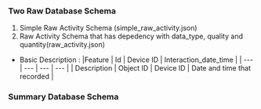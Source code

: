 ### Two Raw Database Schema
1. Simple Raw Activity Schema (simple_raw_activity.json)
2. Raw Activity Schema that has depedency with data_type, quality and quantity(raw_activity.json)

- Basic Description : 
|Feature      |       Id      | Device ID | Interaction_date_time |
| ---         |      ---      | ---       | --- |
| Description | Object ID     | Device ID | Date and time that recorded |

### Summary Database Schema

